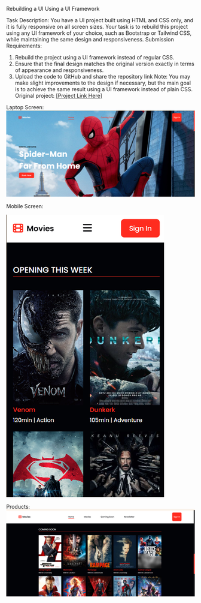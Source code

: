Rebuilding a UI Using a UI Framework

Task Description:
You have a UI project built using HTML and CSS only, and it
is fully responsive on all screen sizes. Your task is to rebuild
this project using any UI framework of your choice, such as
Bootstrap or Tailwind CSS, while maintaining the same
design and responsiveness.
Submission Requirements:
1. Rebuild the project using a UI framework instead of regular
CSS.
2. Ensure that the final design matches the original version
exactly in terms of appearance and responsiveness.
3. Upload the code to GitHub and share the repository link
Note: You may make slight improvements to the design if
necessary, but the main goal is to achieve the same result
using a UI framework instead of plain CSS.
Original project: <a href="https://drive.google.com/drive/folders/1Oe9jDkKbgR5pieTCD3VC8dIg_tyngZfM">[Project Link Here]</a>

Laptop Screen:
<img src="img/laptop-screen.png"/>

Mobile Screen:

<img src="img/mobile-screen.png" />

Products:
<img src="img/product.png"/>


